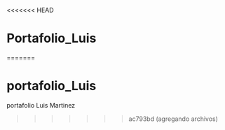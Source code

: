 <<<<<<< HEAD
# Portafolio_Luis
=======
# portafolio_Luis
portafolio Luis Martinez
>>>>>>> ac793bd (agregando archivos)
